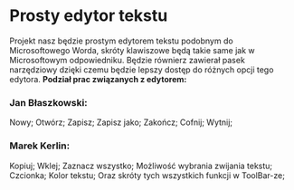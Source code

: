 # Prosty edytor tekstu
Projekt nasz będzie prostym edytorem tekstu podobnym do Microsoftowego Worda, skróty klawiszowe będą takie same jak w Microsoftowym odpowiedniku. Będzie równierz zawierał pasek narzędziowy dzięki czemu będzie lepszy dostęp do różnych opcji tego edytora.
**Podział prac związanych z edytorem:**
### Jan Błaszkowski:
Nowy;
Otwórz;
Zapisz;
Zapisz jako;
Zakończ;
Cofnij;
Wytnij;
### Marek Kerlin:
Kopiuj;
Wklej;
Zaznacz wszystko;
Możliwość wybrania zwijania tekstu;
Czcionka;
Kolor tekstu;
Oraz skróty tych wszystkich  funkcji w ToolBar-ze;
